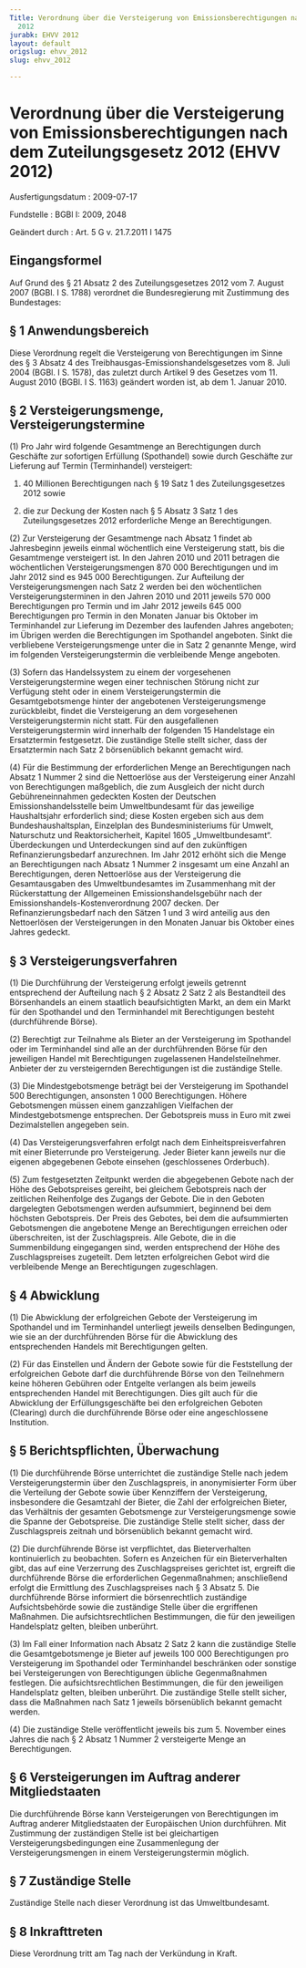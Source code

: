 ```yaml
---
Title: Verordnung über die Versteigerung von Emissionsberechtigungen nach dem Zuteilungsgesetz
  2012
jurabk: EHVV 2012
layout: default
origslug: ehvv_2012
slug: ehvv_2012

---
```


# Verordnung über die Versteigerung von Emissionsberechtigungen nach dem Zuteilungsgesetz 2012 (EHVV 2012)

Ausfertigungsdatum
:   2009-07-17

Fundstelle
:   BGBl I: 2009, 2048

Geändert durch
:   Art. 5 G v. 21.7.2011 I 1475


## Eingangsformel

Auf Grund des § 21 Absatz 2 des Zuteilungsgesetzes 2012 vom 7. August
2007 (BGBl. I S. 1788) verordnet die Bundesregierung mit Zustimmung
des Bundestages:


## § 1 Anwendungsbereich

Diese Verordnung regelt die Versteigerung von Berechtigungen im Sinne
des § 3 Absatz 4 des Treibhausgas-Emissionshandelsgesetzes vom 8. Juli
2004 (BGBl. I S. 1578), das zuletzt durch Artikel 9 des Gesetzes vom
11\. August 2010 (BGBl. I S. 1163) geändert worden ist, ab dem 1.
Januar 2010.


## § 2 Versteigerungsmenge, Versteigerungstermine

(1) Pro Jahr wird folgende Gesamtmenge an Berechtigungen durch
Geschäfte zur sofortigen Erfüllung (Spothandel) sowie durch Geschäfte
zur Lieferung auf Termin (Terminhandel) versteigert:

1.  40 Millionen Berechtigungen nach § 19 Satz 1 des Zuteilungsgesetzes
    2012 sowie


2.  die zur Deckung der Kosten nach § 5 Absatz 3 Satz 1 des
    Zuteilungsgesetzes 2012 erforderliche Menge an Berechtigungen.




(2) Zur Versteigerung der Gesamtmenge nach Absatz 1 findet ab
Jahresbeginn jeweils einmal wöchentlich eine Versteigerung statt, bis
die Gesamtmenge versteigert ist. In den Jahren 2010 und 2011 betragen
die wöchentlichen Versteigerungsmengen 870 000 Berechtigungen und im
Jahr 2012 sind es 945 000 Berechtigungen. Zur Aufteilung der
Versteigerungsmengen nach Satz 2 werden bei den wöchentlichen
Versteigerungsterminen in den Jahren 2010 und 2011 jeweils 570 000
Berechtigungen pro Termin und im Jahr 2012 jeweils 645 000
Berechtigungen pro Termin in den Monaten Januar bis Oktober im
Terminhandel zur Lieferung im Dezember des laufenden Jahres angeboten;
im Übrigen werden die Berechtigungen im Spothandel angeboten. Sinkt
die verbliebene Versteigerungsmenge unter die in Satz 2 genannte
Menge, wird im folgenden Versteigerungstermin die verbleibende Menge
angeboten.

(3) Sofern das Handelssystem zu einem der vorgesehenen
Versteigerungstermine wegen einer technischen Störung nicht zur
Verfügung steht oder in einem Versteigerungstermin die
Gesamtgebotsmenge hinter der angebotenen Versteigerungsmenge
zurückbleibt, findet die Versteigerung an dem vorgesehenen
Versteigerungstermin nicht statt. Für den ausgefallenen
Versteigerungstermin wird innerhalb der folgenden 15 Handelstage ein
Ersatztermin festgesetzt. Die zuständige Stelle stellt sicher, dass
der Ersatztermin nach Satz 2 börsenüblich bekannt gemacht wird.

(4) Für die Bestimmung der erforderlichen Menge an Berechtigungen nach
Absatz 1 Nummer 2 sind die Nettoerlöse aus der Versteigerung einer
Anzahl von Berechtigungen maßgeblich, die zum Ausgleich der nicht
durch Gebühreneinnahmen gedeckten Kosten der Deutschen
Emissionshandelsstelle beim Umweltbundesamt für das jeweilige
Haushaltsjahr erforderlich sind; diese Kosten ergeben sich aus dem
Bundeshaushaltsplan, Einzelplan des Bundesministeriums für Umwelt,
Naturschutz und Reaktorsicherheit, Kapitel 1605 „Umweltbundesamt“.
Überdeckungen und Unterdeckungen sind auf den zukünftigen
Refinanzierungsbedarf anzurechnen. Im Jahr 2012 erhöht sich die Menge
an Berechtigungen nach Absatz 1 Nummer 2 insgesamt um eine Anzahl an
Berechtigungen, deren Nettoerlöse aus der Versteigerung die
Gesamtausgaben des Umweltbundesamtes im Zusammenhang mit der
Rückerstattung der Allgemeinen Emissionshandelsgebühr nach der
Emissionshandels-Kostenverordnung 2007 decken. Der
Refinanzierungsbedarf nach den Sätzen 1 und 3 wird anteilig aus den
Nettoerlösen der Versteigerungen in den Monaten Januar bis Oktober
eines Jahres gedeckt.


## § 3 Versteigerungsverfahren

(1) Die Durchführung der Versteigerung erfolgt jeweils getrennt
entsprechend der Aufteilung nach § 2 Absatz 2 Satz 2 als Bestandteil
des Börsenhandels an einem staatlich beaufsichtigten Markt, an dem ein
Markt für den Spothandel und den Terminhandel mit Berechtigungen
besteht (durchführende Börse).

(2) Berechtigt zur Teilnahme als Bieter an der Versteigerung im
Spothandel oder im Terminhandel sind alle an der durchführenden Börse
für den jeweiligen Handel mit Berechtigungen zugelassenen
Handelsteilnehmer. Anbieter der zu versteigernden Berechtigungen ist
die zuständige Stelle.

(3) Die Mindestgebotsmenge beträgt bei der Versteigerung im Spothandel
500 Berechtigungen, ansonsten 1 000 Berechtigungen. Höhere
Gebotsmengen müssen einem ganzzahligen Vielfachen der
Mindestgebotsmenge entsprechen. Der Gebotspreis muss in Euro mit zwei
Dezimalstellen angegeben sein.

(4) Das Versteigerungsverfahren erfolgt nach dem
Einheitspreisverfahren mit einer Bieterrunde pro Versteigerung. Jeder
Bieter kann jeweils nur die eigenen abgegebenen Gebote einsehen
(geschlossenes Orderbuch).

(5) Zum festgesetzten Zeitpunkt werden die abgegebenen Gebote nach der
Höhe des Gebotspreises gereiht, bei gleichem Gebotspreis nach der
zeitlichen Reihenfolge des Zugangs der Gebote. Die in den Geboten
dargelegten Gebotsmengen werden aufsummiert, beginnend bei dem
höchsten Gebotspreis. Der Preis des Gebotes, bei dem die aufsummierten
Gebotsmengen die angebotene Menge an Berechtigungen erreichen oder
überschreiten, ist der Zuschlagspreis. Alle Gebote, die in die
Summenbildung eingegangen sind, werden entsprechend der Höhe des
Zuschlagspreises zugeteilt. Dem letzten erfolgreichen Gebot wird die
verbleibende Menge an Berechtigungen zugeschlagen.


## § 4 Abwicklung

(1) Die Abwicklung der erfolgreichen Gebote der Versteigerung im
Spothandel und im Terminhandel unterliegt jeweils denselben
Bedingungen, wie sie an der durchführenden Börse für die Abwicklung
des entsprechenden Handels mit Berechtigungen gelten.

(2) Für das Einstellen und Ändern der Gebote sowie für die
Feststellung der erfolgreichen Gebote darf die durchführende Börse von
den Teilnehmern keine höheren Gebühren oder Entgelte verlangen als
beim jeweils entsprechenden Handel mit Berechtigungen. Dies gilt auch
für die Abwicklung der Erfüllungsgeschäfte bei den erfolgreichen
Geboten (Clearing) durch die durchführende Börse oder eine
angeschlossene Institution.


## § 5 Berichtspflichten, Überwachung

(1) Die durchführende Börse unterrichtet die zuständige Stelle nach
jedem Versteigerungstermin über den Zuschlagspreis, in anonymisierter
Form über die Verteilung der Gebote sowie über Kennziffern der
Versteigerung, insbesondere die Gesamtzahl der Bieter, die Zahl der
erfolgreichen Bieter, das Verhältnis der gesamten Gebotsmenge zur
Versteigerungsmenge sowie die Spanne der Gebotspreise. Die zuständige
Stelle stellt sicher, dass der Zuschlagspreis zeitnah und börsenüblich
bekannt gemacht wird.

(2) Die durchführende Börse ist verpflichtet, das Bieterverhalten
kontinuierlich zu beobachten. Sofern es Anzeichen für ein
Bieterverhalten gibt, das auf eine Verzerrung des Zuschlagspreises
gerichtet ist, ergreift die durchführende Börse die erforderlichen
Gegenmaßnahmen; anschließend erfolgt die Ermittlung des
Zuschlagspreises nach § 3 Absatz 5. Die durchführende Börse informiert
die börsenrechtlich zuständige Aufsichtsbehörde sowie die zuständige
Stelle über die ergriffenen Maßnahmen. Die aufsichtsrechtlichen
Bestimmungen, die für den jeweiligen Handelsplatz gelten, bleiben
unberührt.

(3) Im Fall einer Information nach Absatz 2 Satz 2 kann die zuständige
Stelle die Gesamtgebotsmenge je Bieter auf jeweils 100 000
Berechtigungen pro Versteigerung im Spothandel oder Terminhandel
beschränken oder sonstige bei Versteigerungen von Berechtigungen
übliche Gegenmaßnahmen festlegen. Die aufsichtsrechtlichen
Bestimmungen, die für den jeweiligen Handelsplatz gelten, bleiben
unberührt. Die zuständige Stelle stellt sicher, dass die Maßnahmen
nach Satz 1 jeweils börsenüblich bekannt gemacht werden.

(4) Die zuständige Stelle veröffentlicht jeweils bis zum 5. November
eines Jahres die nach § 2 Absatz 1 Nummer 2 versteigerte Menge an
Berechtigungen.


## § 6 Versteigerungen im Auftrag anderer Mitgliedstaaten

Die durchführende Börse kann Versteigerungen von Berechtigungen im
Auftrag anderer Mitgliedstaaten der Europäischen Union durchführen.
Mit Zustimmung der zuständigen Stelle ist bei gleichartigen
Versteigerungsbedingungen eine Zusammenlegung der Versteigerungsmengen
in einem Versteigerungstermin möglich.


## § 7 Zuständige Stelle

Zuständige Stelle nach dieser Verordnung ist das Umweltbundesamt.


## § 8 Inkrafttreten

Diese Verordnung tritt am Tag nach der Verkündung in Kraft.

